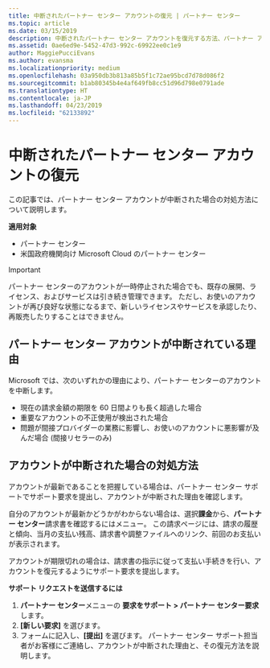 ```yaml
---
title: 中断されたパートナー センター アカウントの復元 | パートナー センター
ms.topic: article
ms.date: 03/15/2019
description: 中断されたパートナー センター アカウントを復元する方法、パートナー アカウントが中断される理由、および中断されたアカウントを使用する方法について説明します。
ms.assetid: 0ae6ed9e-5452-47d3-992c-69922ee0c1e9
author: MaggiePucciEvans
ms.author: evansma
ms.localizationpriority: medium
ms.openlocfilehash: 03a950db3b813a85b5f1c72ae95bcd7d78d086f2
ms.sourcegitcommit: b1ab80345b4e4af649fb8cc51d96d798e0791ade
ms.translationtype: HT
ms.contentlocale: ja-JP
ms.lasthandoff: 04/23/2019
ms.locfileid: "62133892"
---
```

# <a name="restore-a-suspended-partner-center-account"></a>中断されたパートナー センター アカウントの復元

この記事では、パートナー センター アカウントが中断された場合の対処方法について説明します。

**適用対象**

-  パートナー センター
-  米国政府機関向け Microsoft Cloud のパートナー センター


> [!IMPORTANT]  
> パートナー センターのアカウントが一時停止された場合でも、既存の展開、ライセンス、およびサービスは引き続き管理できます。 ただし、お使いのアカウントが再び良好な状態になるまで、新しいライセンスやサービスを承認したり、再販売したりすることはできません。

## <a name="why-partner-center-accounts-are-suspended"></a>パートナー センター アカウントが中断されている理由

Microsoft では、次のいずれかの理由により、パートナー センターのアカウントを中断します。

- 現在の請求金額の期限を 60 日間よりも長く超過した場合 
- 重要なアカウントの不正使用が検出された場合
- 問題が間接プロバイダーの業務に影響し、お使いのアカウントに悪影響が及んだ場合 (間接リセラーのみ)

## <a name="what-to-do-if-your-account-is-suspended"></a>アカウントが中断された場合の対処方法

アカウントが最新であることを把握している場合は、パートナー センター サポートでサポート要求を提出し、アカウントが中断された理由を確認します。 

自分のアカウントが最新かどうかがわからない場合は、選択**課金**から、**パートナー センター**請求書を確認するにはメニュー。 この請求ページには、請求の履歴と傾向、当月の支払い残高、請求書や調整ファイルへのリンク、前回のお支払いが表示されます。

アカウントが期限切れの場合は、請求書の指示に従って支払い手続きを行い、アカウントを復元するようにサポート要求を提出します。 

**サポート リクエストを送信するには**

1.  **パートナー センター**メニューの **要求をサポート > パートナー センター要求**します。
2.  **[新しい要求]** を選びます。 
3.  フォームに記入し、**[提出]** を選びます。 パートナー センター サポート担当者がお客様にご連絡し、アカウントが中断された理由と、その復元方法を説明します。



